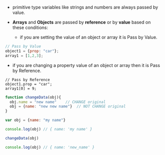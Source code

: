 
* primitive type variables like strings and numbers are always passed by value.
* **Arrays** and **Objects** are passed by **reference** or by **value** based on these conditions:

  * if you are setting the value of an object or array it is Pass by Value.
  
```js
// Pass by Value
object1 = {prop: "car"};
array1 = [1,2,3];
```

  * if you are changing a property value of an object or array then it is Pass by Reference.

```
// Pass by Reference
object1.prop = "car";
array1[0] = 9;
```

```js
function changeData(obj){
  obj.name = "new name"    // CHANGE original
  obj = {name: "new new name"}  // NOT CHANGE original
}

var obj = {name: "my name"}

console.log(obj) // { name: 'my name' }

changeData(obj)

console.log(obj) // { name: 'new_name' }


```
